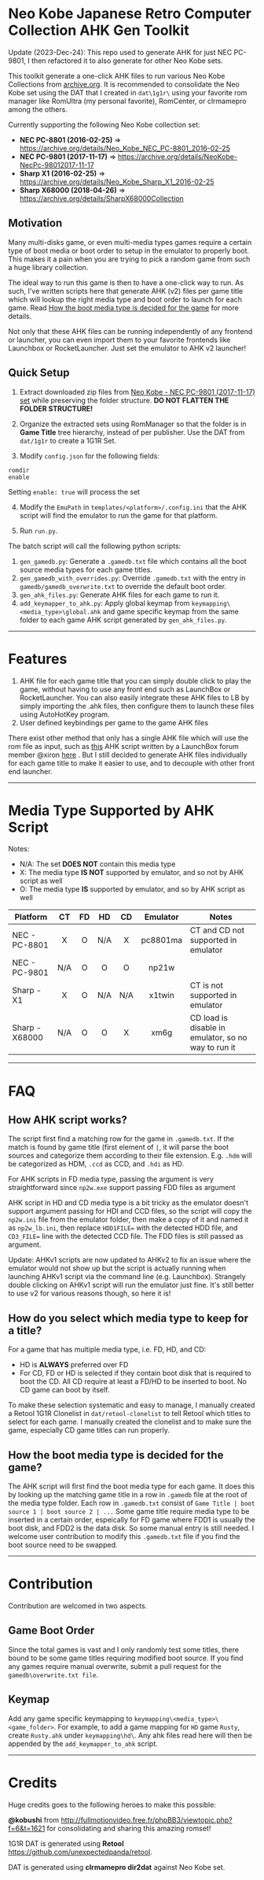 # Neo Kobe Japanese Retro Computer Collection AHK Gen Toolkit

Update (2023-Dec-24): This repo used to generate AHK for just NEC PC-9801, I then refactored it to also generate for other Neo Kobe sets.

This toolkit generate a one-click AHK files to run various Neo Kobe Collections from [archive.org](https://archive.org/details/NeoKobe-NecPc-98012017-11-17). It is recommended to consolidate the Neo Kobe set using the DAT that I created in `dat\1g1r\` using your favorite rom manager like RomUltra (my personal favorite), RomCenter, or clrmamepro among the others.

Currently supporting the following Neo Kobe collection set:
- **NEC PC-8801 (2016-02-25)** => https://archive.org/details/Neo_Kobe_NEC_PC-8801_2016-02-25
- **NEC PC-9801 (2017-11-17)** => https://archive.org/details/NeoKobe-NecPc-98012017-11-17
- **Sharp X1 (2016-02-25)** => https://archive.org/details/Neo_Kobe_Sharp_X1_2016-02-25
- **Sharp X68000 (2018-04-26)** => https://archive.org/details/SharpX68000Collection

## Motivation

Many multi-disks game, or even multi-media types games require a certain type of boot media or boot order to setup in the emulator to properly boot. This makes it a pain when you are trying to pick a random game from such a huge library collection. 

The ideal way to run this game is then to have a one-click way to run. As such, I've written scripts here that generate AHK (v2) files per game title which will lookup the right media type and boot order to launch for each game. Read [How the boot media type is decided for the game](#how-the-media-type-is-decided-for-each-game-title) for more details.

Not only that these AHK files can be running independently of any frontend or launcher, you can even import them to your favorite frontends like Launchbox or RocketLauncher. Just set the emulator to AHK v2 launcher!

## Quick Setup

1. Extract downloaded zip files from [Neo Kobe - NEC PC-9801 (2017-11-17) set](https://archive.org/details/NeoKobe-NecPc-98012017-11-17) while preserving the folder structure. **DO NOT FLATTEN THE FOLDER STRUCTURE!**

2. Organize the extracted sets using RomManager so that the folder is in **Game Title** tree hierarchy, instead of per publisher. Use the DAT from `dat/1g1r` to create a 1G1R Set.

3. Modify `config.json` for the following fields:
```
romdir
enable
```

Setting `enable: true` will process the set

4. Modify the `EmuPath` in `templates/<platform>/.config.ini` that the AHK script will find the emulator to run the game for that platform.

5. Run `run.py`. 

The batch script will call the following python scripts:

1. `gen_gamedb.py`: Generate a `.gamedb.txt` file which contains all the boot source media types for each game titles.
2. `gen_gamedb_with_overrides.py`: Override `.gamedb.txt` with the entry in `gamedb/gamedb_overwrite.txt` to override the default boot order.
3. `gen_ahk_files.py`: Generate AHK files for each game to run it.
4. `add_keymapper_to_ahk.py`: Apply global keymap from `keymapping\<media_type>\global.ahk` and game specific keymap from the same folder to each game AHK script generated by `gen_ahk_files.py`.

---

# Features

1. AHK file for each game title that you can simply double click to play the game, without having to use any front end such as LaunchBox or RocketLauncher. You can also easily integrate these AHK files to LB by simply importing the .ahk files, then configure them to launch these files using AutoHotKey program.
2. User defined keybindings per game to the game AHK files

There exist other method that only has a single AHK file which will use the rom file as input, such as [this](https://gist.github.com/bitgamma/acb3001732ba722feb4bc0539941e133) AHK script written by a LaunchBox forum member @xiron [here](https://forums.launchbox-app.com/topic/69356-neko-project-21w-integration-made-easy/) . But I still decided to generate AHK files individually for each game title to make it easier to use, and to decouple with other front end launcher.

---

# Media Type Supported by AHK Script

Notes:
- N/A: The set **DOES NOT** contain this media type
- X: The media type **IS NOT** supported by emulator, and so not by AHK script as well
- O: The media type **IS** supported by emulator, and so by AHK script as well

| Platform       |  CT | FD |  HD |  CD | Emulator | Notes                                               |
|----------------|:---:|:--:|:---:|:---:|:--------:|-----------------------------------------------------|
| NEC - PC-8801  |  X  |  O | N/A |  X  | pc8801ma | CT and CD not supported in emulator                 |
| NEC - PC-9801  | N/A |  O |  O  |  O  |   np21w  |                                                     |
| Sharp - X1     |  X  |  O | N/A | N/A |  x1twin  | CT is not supported in emulator                     |
| Sharp - X68000 | N/A |  O |  O  |  X  |   xm6g   | CD load is disable in emulator, so no way to run it |

---

# FAQ

## How AHK script works?
The script first find a matching row for the game in `.gamedb.txt`. If the match is found by game title (first element of `|`, it will parse the boot sources and categorize them according to their file extension. E.g. `.hdm` will be categorized as HDM, `.ccd` as CCD, and `.hdi` as HD.

For AHK scripts in FD media type, passing the argument is very straightforward since `np2w.exe` support passing FDD files as argument

AHK script in HD and CD media type is a bit tricky as the emulator doesn't support argument passing for HDI and CCD files, so the script will copy the `np2w.ini` file from the emulator folder, then make a copy of it and named it as `np2w_lb.ini`, then replace `HDD1FILE=` with the detected HDD file, and `CD3_FILE=` line with the detected CCD file. The FDD files is still passed as argument.

Update: 
AHKv1 scripts are now updated to AHKv2 to fix an issue where the emulator would not show up but the script is actually running when launching AHKv1 script via the command line (e.g. Launchbox). Strangely double clicking on AHKv1 script will run the emulator just fine. It's still better to use v2 for various reasons though, so here it is!

## How do you select which media type to keep for a title?

For a game that has multiple media type, i.e. FD, HD, and CD:
- HD is **ALWAYS** preferred over FD
- For CD, FD or HD is selected if they contain boot disk that is required to boot the CD. All CD require at least a FD/HD to be inserted to boot. No CD game can boot by itself.

To make these selection systematic and easy to manage, I manually created a Retool 1G1R Clonelist in `dat/retool-clonelist` to tell Retool which titles to select for each game. I manually created the clonelist and to make sure the game, especially CD game titles can run properly.

## How the boot media type is decided for the game?

The AHK script will first find the boot media type for each game. It does this by looking up the matching game title in a row in `.gamedb` file at the root of the media type folder. Each row in `.gamedb.txt` consist of `Game Title | boot source 1 | boot source 2 | ...` Some game title require media type to be inserted in a certain order, espeically for FD game where FDD1 is usually the boot disk, and FDD2 is the data disk. So some manual entry is still needed. I welcome user contribution to modify this `.gamedb.txt` file if you find the boot source need to be swapped.

---

# Contribution

Contribution are welcomed in two aspects.

## Game Boot Order
Since the total games is vast and I only randomly test some titles, there bound to be some game titles requiring modified boot source. If you find any games require manual overwrite, submit a pull request for the `gamedb\overwrite.txt file`.

## Keymap
Add any game specific keymapping to `keymapping\<media_type>\<game_folder>`. For example, to add a game mapping for `HD` game `Rusty`, create `Rusty.ahk` under `keymapping\hd\`. Any ahk files read here will then be appended by the `add_keymapper_to_ahk` script.

---

# Credits

Huge credits goes to the following heroes to make this possible:

**@kobushi** from http://fullmotionvideo.free.fr/phpBB3/viewtopic.php?f=6&t=1621 for consolidating and sharing this amazing romset!

1G1R DAT is generated using **Retool** https://github.com/unexpectedpanda/retool.

DAT is generated using **clrmamepro dir2dat** against Neo Kobe set.

